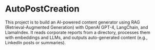 # AutoPostCreation

This project is to build an AI-powered content generator using RAG (Retrieval-Augmented Generation) with OpenAI GPT-4, LangChain, and LlamaIndex. It reads corporate reports from a directory, processes them with embeddings and LLMs, and outputs auto-generated content (e.g., LinkedIn posts or summaries).

